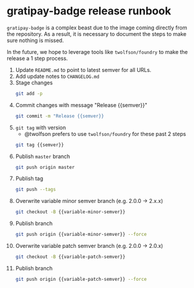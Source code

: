 # gratipay-badge release runbook
`gratipay-badge` is a complex beast due to the image coming directly from the repository. As a result, it is necessary to document the steps to make sure nothing is missed.

In the future, we hope to leverage tools like `twolfson/foundry` to make the release a 1 step process.

1. Update `README.md` to point to latest semver for all URLs.
2. Add update notes to `CHANGELOG.md`
3. Stage changes
    ```sh
    git add -p
    ```
4. Commit changes with message "Release {{semver}}"
    ```sh
    git commit -m "Release {{semver}}
    ```
5. `git tag` with version
    - @twolfson prefers to use `twolfson/foundry` for these past 2 steps
    ```sh
    git tag {{semver}}
    ```
6. Publish `master` branch
    ```sh
    git push origin master
    ```
7. Publish tag
    ```sh
    git push --tags
    ```
8. Overwrite variable minor semver branch (e.g. 2.0.0 -> 2.x.x)
    ```sh
    git checkout -B {{variable-minor-semver}}
    ```
9. Publish branch
    ```sh
    git push origin {{variable-minor-semver}} --force
    ```
8. Overwrite variable patch semver branch (e.g. 2.0.0 -> 2.0.x)
    ```sh
    git checkout -B {{variable-patch-semver}}
    ```
9. Publish branch
    ```sh
    git push origin {{variable-patch-semver}} --force
    ```
